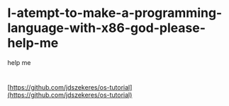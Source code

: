 # I-atempt-to-make-a-programming-language-with-x86-god-please-help-me
help me
#
[https://github.com/jdszekeres/os-tutorial](https://github.com/jdszekeres/os-tutorial)
